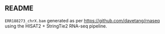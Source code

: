 ## README

`ERR188273_chrX.bam` generated as per https://github.com/davetang/rnaseq using the HISAT2 + StringTie2 RNA-seq pipeline.

